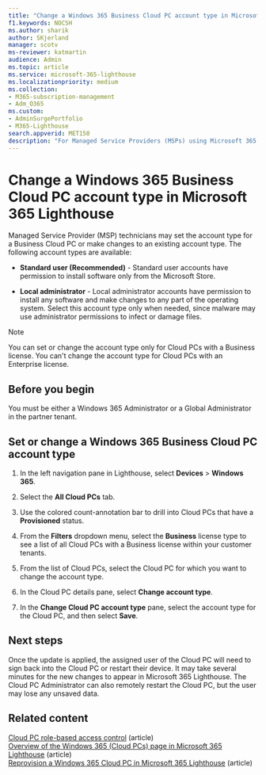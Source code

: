 ```yaml
---
title: "Change a Windows 365 Business Cloud PC account type in Microsoft 365 Lighthouse"
f1.keywords: NOCSH
ms.author: sharik
author: SKjerland
manager: scotv
ms-reviewer: katmartin
audience: Admin
ms.topic: article
ms.service: microsoft-365-lighthouse
ms.localizationpriority: medium
ms.collection:
- M365-subscription-management
- Adm_O365
ms.custom:
- AdminSurgePortfolio
- M365-Lighthouse                         
search.appverid: MET150
description: "For Managed Service Providers (MSPs) using Microsoft 365 Lighthouse, learn how to set or change a Windows 365 Business Cloud PC account type."
---
```


# Change a Windows 365 Business Cloud PC account type in Microsoft 365 Lighthouse

Managed Service Provider (MSP) technicians may set the account type for a Business Cloud PC or make changes to an existing account type. The following account types are available:

- **Standard user (Recommended)** - Standard user accounts have permission to install software only from the Microsoft Store.

- **Local administrator** - Local administrator accounts have permission to install any software and make changes to any part of the operating system. Select this account type only when needed, since malware may use administrator permissions to infect or damage files.

> [!NOTE]
> You can set or change the account type only for Cloud PCs with a Business license. You can't change the account type for Cloud PCs with an Enterprise license.

## Before you begin 

You must be either a Windows 365 Administrator or a Global Administrator in the partner tenant.

## Set or change a Windows 365 Business Cloud PC account type

1.  In the left navigation pane in Lighthouse, select **Devices** > **Windows 365**.

2.  Select the **All Cloud PCs** tab.

3.  Use the colored count-annotation bar to drill into Cloud PCs that have a **Provisioned** status.

4.  From the **Filters** dropdown menu, select the **Business** license type to see a list of all Cloud PCs with a Business license within your customer tenants.

5.  From the list of Cloud PCs, select the Cloud PC for which you want to change the account type.

6.  In the Cloud PC details pane, select **Change account type**.

7.  In the **Change Cloud PC account type** pane, select the account type for the Cloud PC, and then select **Save**.

## Next steps

Once the update is applied, the assigned user of the Cloud PC will need to sign back into the Cloud PC or restart their device. It may take several minutes for the new changes to appear in Microsoft 365 Lighthouse. The Cloud PC Administrator can also remotely restart the Cloud PC, but the user may lose any unsaved data.

## Related content

[Cloud PC role-based access control](/windows-365/enterprise/role-based-access) (article)\
[Overview of the Windows 365 (Cloud PCs) page in Microsoft 365 Lighthouse](m365-lighthouse-win365-page-overview.md) (article)\
[Reprovision a Windows 365 Cloud PC in Microsoft 365 Lighthouse](m365-lighthouse-reprovision-cloudpc.md) (article)
